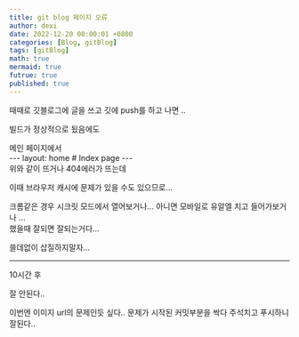 ```yaml
---
title: git blog 페이지 오류 
author: dexi
date: 2022-12-20 00:00:01 +0800
categories: [Blog, gitBlog]
tags: [gitBlog]
math: true
mermaid: true
futrue: true
published: true
---
```


때때로 깃블로그에 글을 쓰고 깃에 push를 하고 나면 ..

빌드가 정상적으로 됬음에도 

메인 페이지에서   
--- layout: home # Index page ---   
위와 같이 뜨거나 404에러가 뜨는데   

이때 브라우저 캐시에 문제가 있을 수도 있으므로...

크롬같은 경우 시크릿 모드에서 열어보거나... 아니면 모바일로 유알엘 치고 들어가보거나 ...   
했을때 잘되면 잘되는거다...   

쓸데없이 삽질하지말자...   

----------------------------
10시간 후 

잘 안된다.. 

이번엔 이미지 url의 문제인듯 싶다..
문제가 시작된 커밋부분을 싹다 주석치고 푸시하니 잘된다..
